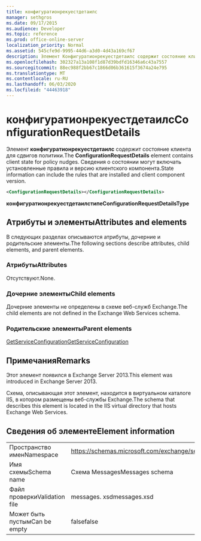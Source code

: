 ```yaml
---
title: конфигуратионрекуестдетаилс
manager: sethgros
ms.date: 09/17/2015
ms.audience: Developer
ms.topic: reference
ms.prod: office-online-server
localization_priority: Normal
ms.assetid: 545cfe9d-9995-44d6-a3d0-4d43a169cf67
description: Элемент Конфигуратионрекуестдетаилс содержит состояние клиента для сдвигов политики. Сведения о состоянии могут включать установленные правила и версию клиентского компонента.
ms.openlocfilehash: 302327a13a108f1d87d39bdfd16346a6c43a7557
ms.sourcegitcommit: 88ec988f2bb67c1866d06b361615f3674a24e795
ms.translationtype: MT
ms.contentlocale: ru-RU
ms.lasthandoff: 06/03/2020
ms.locfileid: "44463918"
---
```

# <a name="configurationrequestdetails"></a><span data-ttu-id="799f6-104">конфигуратионрекуестдетаилс</span><span class="sxs-lookup"><span data-stu-id="799f6-104">ConfigurationRequestDetails</span></span>

<span data-ttu-id="799f6-105">Элемент **конфигуратионрекуестдетаилс** содержит состояние клиента для сдвигов политики.</span><span class="sxs-lookup"><span data-stu-id="799f6-105">The **ConfigurationRequestDetails** element contains client state for policy nudges.</span></span> <span data-ttu-id="799f6-106">Сведения о состоянии могут включать установленные правила и версию клиентского компонента.</span><span class="sxs-lookup"><span data-stu-id="799f6-106">State information can include the rules that are installed and client component version.</span></span> 
  
```XML
<ConfigurationRequestDetails></ConfigurationRequestDetails>
```

 <span data-ttu-id="799f6-107">**конфигуратионрекуестдетаилстипе**</span><span class="sxs-lookup"><span data-stu-id="799f6-107">**ConfigurationRequestDetailsType**</span></span>
## <a name="attributes-and-elements"></a><span data-ttu-id="799f6-108">Атрибуты и элементы</span><span class="sxs-lookup"><span data-stu-id="799f6-108">Attributes and elements</span></span>

<span data-ttu-id="799f6-109">В следующих разделах описываются атрибуты, дочерние и родительские элементы.</span><span class="sxs-lookup"><span data-stu-id="799f6-109">The following sections describe attributes, child elements, and parent elements.</span></span>
  
### <a name="attributes"></a><span data-ttu-id="799f6-110">Атрибуты</span><span class="sxs-lookup"><span data-stu-id="799f6-110">Attributes</span></span>

<span data-ttu-id="799f6-111">Отсутствуют.</span><span class="sxs-lookup"><span data-stu-id="799f6-111">None.</span></span>
  
### <a name="child-elements"></a><span data-ttu-id="799f6-112">Дочерние элементы</span><span class="sxs-lookup"><span data-stu-id="799f6-112">Child elements</span></span>

<span data-ttu-id="799f6-113">Дочерние элементы не определены в схеме веб-служб Exchange.</span><span class="sxs-lookup"><span data-stu-id="799f6-113">The child elements are not defined in the Exchange Web Services schema.</span></span>
  
### <a name="parent-elements"></a><span data-ttu-id="799f6-114">Родительские элементы</span><span class="sxs-lookup"><span data-stu-id="799f6-114">Parent elements</span></span>

[<span data-ttu-id="799f6-115">GetServiceConfiguration</span><span class="sxs-lookup"><span data-stu-id="799f6-115">GetServiceConfiguration</span></span>](getserviceconfiguration.md)
  
## <a name="remarks"></a><span data-ttu-id="799f6-116">Примечания</span><span class="sxs-lookup"><span data-stu-id="799f6-116">Remarks</span></span>

<span data-ttu-id="799f6-117">Этот элемент появился в Exchange Server 2013.</span><span class="sxs-lookup"><span data-stu-id="799f6-117">This element was introduced in Exchange Server 2013.</span></span>
  
<span data-ttu-id="799f6-118">Схема, описывающая этот элемент, находится в виртуальном каталоге IIS, в котором размещены веб-службы Exchange.</span><span class="sxs-lookup"><span data-stu-id="799f6-118">The schema that describes this element is located in the IIS virtual directory that hosts Exchange Web Services.</span></span>
  
## <a name="element-information"></a><span data-ttu-id="799f6-119">Сведения об элементе</span><span class="sxs-lookup"><span data-stu-id="799f6-119">Element information</span></span>

|||
|:-----|:-----|
|<span data-ttu-id="799f6-120">Пространство имен</span><span class="sxs-lookup"><span data-stu-id="799f6-120">Namespace</span></span>  <br/> |https://schemas.microsoft.com/exchange/services/2006/messages  <br/> |
|<span data-ttu-id="799f6-121">Имя схемы</span><span class="sxs-lookup"><span data-stu-id="799f6-121">Schema name</span></span>  <br/> |<span data-ttu-id="799f6-122">Схема Messages</span><span class="sxs-lookup"><span data-stu-id="799f6-122">Messages schema</span></span>  <br/> |
|<span data-ttu-id="799f6-123">Файл проверки</span><span class="sxs-lookup"><span data-stu-id="799f6-123">Validation file</span></span>  <br/> |<span data-ttu-id="799f6-124">messages. xsd</span><span class="sxs-lookup"><span data-stu-id="799f6-124">messages.xsd</span></span>  <br/> |
|<span data-ttu-id="799f6-125">Может быть пустым</span><span class="sxs-lookup"><span data-stu-id="799f6-125">Can be empty</span></span>  <br/> |<span data-ttu-id="799f6-126">false</span><span class="sxs-lookup"><span data-stu-id="799f6-126">false</span></span>  <br/> |
   

